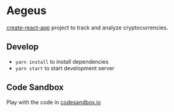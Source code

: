 # Aegeus

[create-react-app](https://github.com/facebookincubator/create-react-app) project to track and analyze cryptocurrencies.

## Develop

- `yarn install` to install dependencies
- `yarn start` to start development server

## Code Sandbox

Play with the code in [codesandbox.io](https://codesandbox.io/s/github/mingdom/aegeus/tree/master/)